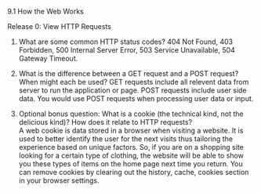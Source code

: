 9.1 How the Web Works

Release 0: View HTTP Requests

1. What are some common HTTP status codes?
404 Not Found, 403 Forbidden, 500 Internal Server Error, 503 Service Unavailable, 504 Gateway Timeout.

2. What is the difference between a GET request and a POST request? When might each be used?
GET requests include all relevent data from server to run the application or page.  POST requests include user side data. You would use POST requests when processing user data or input.

3. Optional bonus question: What is a cookie (the technical kind, not the delicious kind)? How does it relate to HTTP requests?  
A web cookie is data stored in a browser when visiting a website.  It is used to better identify the user for the next visits thus tailoring the experience based on unique factors.  So, if you are on a shopping site looking for a certain type of clothing, the website will be able to show you these types of items on the home page next time you return.  You can remove cookies by clearing out the history, cache, cookies section in your browser settings.
